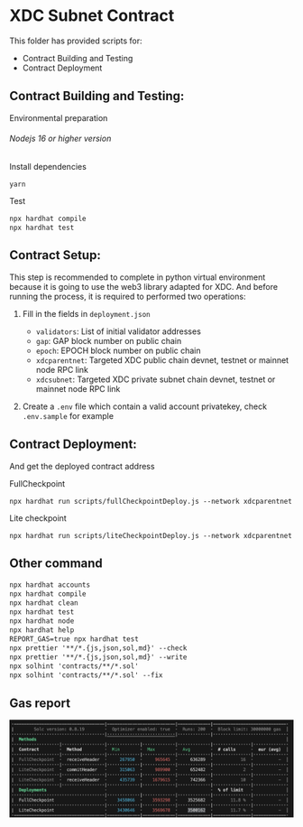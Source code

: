 # XDC Subnet Contract

This folder has provided scripts for:

- Contract Building and Testing
- Contract Deployment

## Contract Building and Testing:

Environmental preparation

###### Nodejs 16 or higher version

Install dependencies

```shell
yarn
```

Test

```shell
npx hardhat compile
npx hardhat test
```

## Contract Setup:

This step is recommended to complete in python virtual environment because it is going to use the web3 library adapted for XDC. And before running the process, it is required to performed two operations:

1. Fill in the fields in `deployment.json`

   - `validators`: List of initial validator addresses
   - `gap`: GAP block number on public chain
   - `epoch`: EPOCH block number on public chain
   - `xdcparentnet`: Targeted XDC public chain devnet, testnet or mainnet node RPC link
   - `xdcsubnet`: Targeted XDC private subnet chain devnet, testnet or mainnet node RPC link

2. Create a `.env` file which contain a valid account privatekey, check `.env.sample` for example

## Contract Deployment:

And get the deployed contract address

FullCheckpoint

```shell
npx hardhat run scripts/fullCheckpointDeploy.js --network xdcparentnet
```

Lite checkpoint

```shell
npx hardhat run scripts/liteCheckpointDeploy.js --network xdcparentnet
```

## Other command

```shell
npx hardhat accounts
npx hardhat compile
npx hardhat clean
npx hardhat test
npx hardhat node
npx hardhat help
REPORT_GAS=true npx hardhat test
npx prettier '**/*.{js,json,sol,md}' --check
npx prettier '**/*.{js,json,sol,md}' --write
npx solhint 'contracts/**/*.sol'
npx solhint 'contracts/**/*.sol' --fix
```

## Gas report

![Alt text](image.png)
